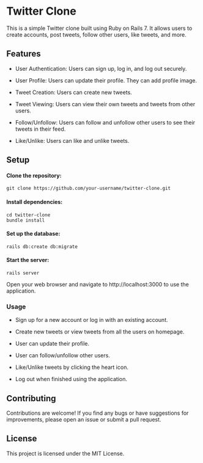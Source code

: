 # Twitter Clone
This is a simple Twitter clone built using Ruby on Rails 7. It allows users to create accounts, post tweets, follow other users, like tweets, and more.

## Features

* User Authentication: Users can sign up, log in, and log out securely.

* User Profile: Users can update their profile. They can add profile image.

* Tweet Creation: Users can create new tweets.

* Tweet Viewing: Users can view their own tweets and tweets from other users.

* Follow/Unfollow: Users can follow and unfollow other users to see their tweets in their feed.

* Like/Unlike: Users can like and unlike tweets.

## Setup

#### Clone the repository:

`git clone https://github.com/your-username/twitter-clone.git`

#### Install dependencies:

`cd twitter-clone`\
`bundle install`

#### Set up the database:

`rails db:create db:migrate`

#### Start the server:

`rails server`

Open your web browser and navigate to http://localhost:3000 to use the application.

### Usage
* Sign up for a new account or log in with an existing account.

* Create new tweets or view tweets from all the users on homepage.

* User can update their profile.

* User can follow/unfollow other users.

* Like/Unlike tweets by clicking the heart icon.

* Log out when finished using the application.

## Contributing
Contributions are welcome! If you find any bugs or have suggestions for improvements, please open an issue or submit a pull request.

## License
This project is licensed under the MIT License.

